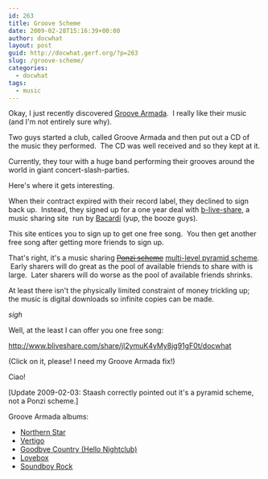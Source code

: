 ```yaml
---
id: 263
title: Groove Scheme
date: 2009-02-28T15:16:39+00:00
author: docwhat
layout: post
guid: http://docwhat.gerf.org/?p=263
slug: /groove-scheme/
categories:
  - docwhat
tags:
  - music
---
```

Okay, I just recently discovered <a title="Groove Armada home page" href="http://www.groovearmada.com/">Groove Armada</a>.  I really like their music (and I'm not entirely sure why).

Two guys started a club, called Groove Armada and then put out a CD of the music they performed.  The CD was well received and so they kept at it.

Currently, they tour with a huge band performing their grooves around the world in giant concert-slash-parties.

Here's where it gets interesting.

<!--more-->When their contract expired with their record label, they declined to sign back up.  Instead, they signed up for a one year deal with <a href="http://www.bliveshare.com/share/jl2ymuK4yMy8jg91gF0t/docwhat">b-live-share</a>, a music sharing site  run by <a href="http://www.bacardi.com/">Bacardi</a> (yup, the booze guys).

This site entices you to sign up to get one free song.  You then get another free song after getting more friends to sign up.

That's right, it's a music sharing <a href="http://en.wikipedia.org/wiki/Ponzi_scheme"><span style="text-decoration: line-through;">Ponzi scheme</span></a> <a href="http://en.wikipedia.org/wiki/Multilevel_pyramid_scheme">multi-level pyramid scheme</a>.  Early sharers will do great as the pool of available friends to share with is large.  Later sharers will do worse as the pool of available friends shrinks.

At least there isn't the physically limited constraint of money trickling up; the music is digital downloads so infinite copies can be made.

*sigh*

Well, at the least I can offer you one free song:

<a title="Get some Groove Armada music for you and me!" href="http://www.bliveshare.com/share/jl2ymuK4yMy8jg91gF0t/docwhat">http://www.bliveshare.com/share/jl2ymuK4yMy8jg91gF0t/docwhat</a>

(Click on it, please! I need my Groove Armada fix!)

Ciao!

[Update 2009-02-03: Staash correctly pointed out it's a pyramid scheme, not a Ponzi scheme.]

Groove Armada albums:
<ul>
	<li><a href="http://www.amazon.com/Northern-Star-Groove-Armada/dp/B00003ZKTA%3FSubscriptionId%3D02E5W5871AJF7PMMMS82%26tag%3Dws%26linkCode%3Dxm2%26camp%3D2025%26creative%3D165953%26creativeASIN%3DB00003ZKTA">Northern Star</a></li>
	<li><a href="http://www.amazon.com/Vertigo-Groove-Armada/dp/B00004KD1L%3FSubscriptionId%3D02E5W5871AJF7PMMMS82%26tag%3Dws%26linkCode%3Dxm2%26camp%3D2025%26creative%3D165953%26creativeASIN%3DB00004KD1L">Vertigo</a></li>
	<li><a href="http://www.amazon.com/Goodbye-Country-Nightclub-Groove-Armada/dp/B00005NNQO%3FSubscriptionId%3D02E5W5871AJF7PMMMS82%26tag%3Dws%26linkCode%3Dxm2%26camp%3D2025%26creative%3D165953%26creativeASIN%3DB00005NNQO">Goodbye Country (Hello Nightclub)</a></li>
	<li><a href="http://www.amazon.com/Lovebox-Groove-Armada/dp/B00007JMFF%3FSubscriptionId%3D02E5W5871AJF7PMMMS82%26tag%3Dws%26linkCode%3Dxm2%26camp%3D2025%26creative%3D165953%26creativeASIN%3DB00007JMFF">Lovebox</a></li>
	<li><a href="http://www.amazon.com/Soundboy-Rock-Groove-Armada/dp/B000NJLQVA%3FSubscriptionId%3D02E5W5871AJF7PMMMS82%26tag%3Dws%26linkCode%3Dxm2%26camp%3D2025%26creative%3D165953%26creativeASIN%3DB000NJLQVA">Soundboy Rock</a></li>
</ul>